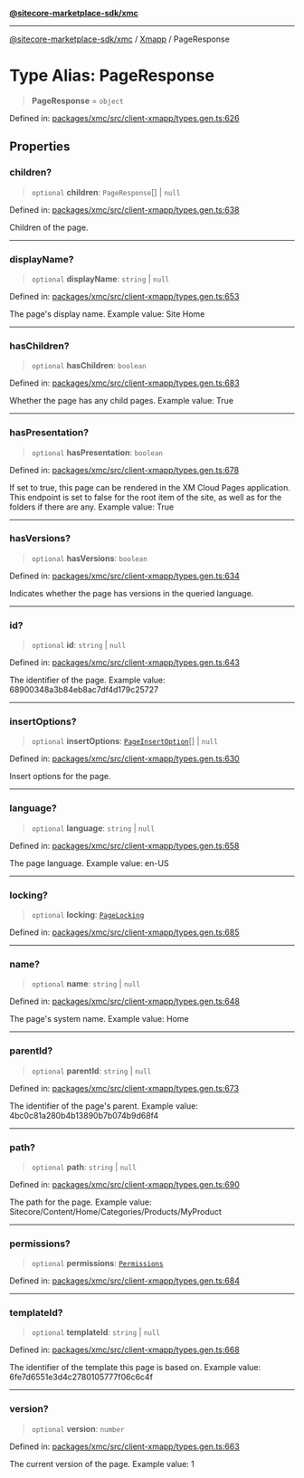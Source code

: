 [**@sitecore-marketplace-sdk/xmc**](../../../../README.md)

***

[@sitecore-marketplace-sdk/xmc](../../../../README.md) / [Xmapp](../README.md) / PageResponse

# Type Alias: PageResponse

> **PageResponse** = `object`

Defined in: [packages/xmc/src/client-xmapp/types.gen.ts:626](https://github.com/Sitecore/marketplace-sdk/blob/main/packages/xmc/src/client-xmapp/types.gen.ts#L626)

## Properties

### children?

> `optional` **children**: `PageResponse`[] \| `null`

Defined in: [packages/xmc/src/client-xmapp/types.gen.ts:638](https://github.com/Sitecore/marketplace-sdk/blob/main/packages/xmc/src/client-xmapp/types.gen.ts#L638)

Children of the page.

***

### displayName?

> `optional` **displayName**: `string` \| `null`

Defined in: [packages/xmc/src/client-xmapp/types.gen.ts:653](https://github.com/Sitecore/marketplace-sdk/blob/main/packages/xmc/src/client-xmapp/types.gen.ts#L653)

The page's display name.
Example value: Site Home

***

### hasChildren?

> `optional` **hasChildren**: `boolean`

Defined in: [packages/xmc/src/client-xmapp/types.gen.ts:683](https://github.com/Sitecore/marketplace-sdk/blob/main/packages/xmc/src/client-xmapp/types.gen.ts#L683)

Whether the page has any child pages.
Example value: True

***

### hasPresentation?

> `optional` **hasPresentation**: `boolean`

Defined in: [packages/xmc/src/client-xmapp/types.gen.ts:678](https://github.com/Sitecore/marketplace-sdk/blob/main/packages/xmc/src/client-xmapp/types.gen.ts#L678)

If set to true, this page can be rendered in the XM Cloud Pages application. This endpoint is set to false for the root item of the site, as well as for the folders if there are any.
Example value: True

***

### hasVersions?

> `optional` **hasVersions**: `boolean`

Defined in: [packages/xmc/src/client-xmapp/types.gen.ts:634](https://github.com/Sitecore/marketplace-sdk/blob/main/packages/xmc/src/client-xmapp/types.gen.ts#L634)

Indicates whether the page has versions in the queried language.

***

### id?

> `optional` **id**: `string` \| `null`

Defined in: [packages/xmc/src/client-xmapp/types.gen.ts:643](https://github.com/Sitecore/marketplace-sdk/blob/main/packages/xmc/src/client-xmapp/types.gen.ts#L643)

The identifier of the page.
Example value: 68900348a3b84eb8ac7df4d179c25727

***

### insertOptions?

> `optional` **insertOptions**: [`PageInsertOption`](PageInsertOption.md)[] \| `null`

Defined in: [packages/xmc/src/client-xmapp/types.gen.ts:630](https://github.com/Sitecore/marketplace-sdk/blob/main/packages/xmc/src/client-xmapp/types.gen.ts#L630)

Insert options for the page.

***

### language?

> `optional` **language**: `string` \| `null`

Defined in: [packages/xmc/src/client-xmapp/types.gen.ts:658](https://github.com/Sitecore/marketplace-sdk/blob/main/packages/xmc/src/client-xmapp/types.gen.ts#L658)

The page language.
Example value: en-US

***

### locking?

> `optional` **locking**: [`PageLocking`](PageLocking.md)

Defined in: [packages/xmc/src/client-xmapp/types.gen.ts:685](https://github.com/Sitecore/marketplace-sdk/blob/main/packages/xmc/src/client-xmapp/types.gen.ts#L685)

***

### name?

> `optional` **name**: `string` \| `null`

Defined in: [packages/xmc/src/client-xmapp/types.gen.ts:648](https://github.com/Sitecore/marketplace-sdk/blob/main/packages/xmc/src/client-xmapp/types.gen.ts#L648)

The page's system name.
Example value: Home

***

### parentId?

> `optional` **parentId**: `string` \| `null`

Defined in: [packages/xmc/src/client-xmapp/types.gen.ts:673](https://github.com/Sitecore/marketplace-sdk/blob/main/packages/xmc/src/client-xmapp/types.gen.ts#L673)

The identifier of the page's parent.
Example value: 4bc0c81a280b4b13890b7b074b9d68f4

***

### path?

> `optional` **path**: `string` \| `null`

Defined in: [packages/xmc/src/client-xmapp/types.gen.ts:690](https://github.com/Sitecore/marketplace-sdk/blob/main/packages/xmc/src/client-xmapp/types.gen.ts#L690)

The path for the page.
Example value: Sitecore/Content/Home/Categories/Products/MyProduct

***

### permissions?

> `optional` **permissions**: [`Permissions`](Permissions.md)

Defined in: [packages/xmc/src/client-xmapp/types.gen.ts:684](https://github.com/Sitecore/marketplace-sdk/blob/main/packages/xmc/src/client-xmapp/types.gen.ts#L684)

***

### templateId?

> `optional` **templateId**: `string` \| `null`

Defined in: [packages/xmc/src/client-xmapp/types.gen.ts:668](https://github.com/Sitecore/marketplace-sdk/blob/main/packages/xmc/src/client-xmapp/types.gen.ts#L668)

The identifier of the template this page is based on.
Example value: 6fe7d6551e3d4c2780105777f06c6c4f

***

### version?

> `optional` **version**: `number`

Defined in: [packages/xmc/src/client-xmapp/types.gen.ts:663](https://github.com/Sitecore/marketplace-sdk/blob/main/packages/xmc/src/client-xmapp/types.gen.ts#L663)

The current version of the page.
Example value: 1
